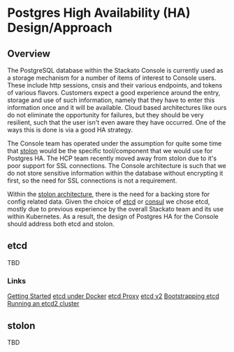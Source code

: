 # Postgres High Availability (HA) Design/Approach

## Overview
The PostgreSQL database within the Stackato Console is currently used as a storage mechanism for a number of items of interest to Console users. These include http sessions, cnsis and their various endpoints, and tokens of various flavors. Customers expect a good experience around the entry, storage and use of such information, namely that they have to enter this information once and it will be available. Cloud based architectures like ours do not eliminate the opportunity for failures, but they should be very resilient, such that the user isn't even aware they have occurred. One of the ways this is done is via a good HA strategy.

The Console team has operated under the assumption for quite some time that [stolon](https://github.com/sorintlab/stolon) would be the specific tool/component that we would use for Postgres HA. The HCP team recently moved away from stolon due to it's poor support for SSL connections. The Console architecture is such that we do not store sensitive information within the database without encrypting it first, so the need for SSL connections is not a requirement.

Within the [stolon architecture](https://github.com/sorintlab/stolon/blob/master/doc/architecture_small.png), there is the need for a backing store for config related data. Given the choice of [etcd](https://coreos.com/etcd) or [consul](https://www.consul.io/) we chose etcd, mostly due to previous experience by the overall Stackato team and its use within Kubernetes. As a result, the design of Postgres HA for the Console should address both etcd and stolon.

## etcd
TBD

### Links
[Getting Started](https://coreos.com/etcd/docs/latest/getting-started-with-etcd.html)
[etcd under Docker](https://coreos.com/etcd/docs/latest/docker_guide.html)
[etcd Proxy](https://coreos.com/etcd/docs/latest/proxy.html)
[etcd v2](https://www.youtube.com/watch?v=z6tjawXZ71E)
[Bootstrapping etcd](https://www.youtube.com/watch?v=duUTk8xxGbU)
[Running an etcd2 cluster](http://blog.scottlowe.org/2015/04/15/running-etcd-20-cluster/)

## stolon
TBD
